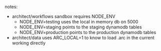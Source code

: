 notes:

- architect/workflows sandbox requires NODE_ENV
  - NODE_ENV=testing uses the local in memory db on 5000
  - NODE_ENV=staging points to the staging dynamodb tables
  - NODE_ENV=production points to the production dynamodb tables
- architect/data uses ARC_LOCAL=1 to know to load .arc in the current working directly
